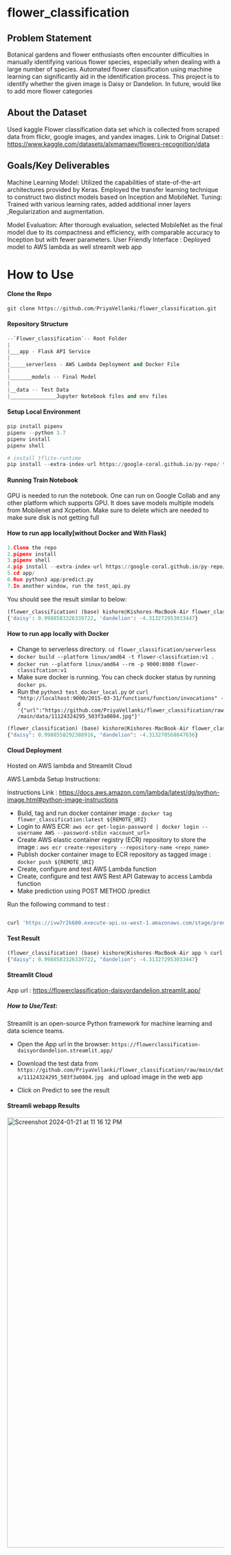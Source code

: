 # flower_classification

## Problem Statement

Botanical gardens and flower enthusiasts often encounter difficulties in manually identifying various flower species, especially when dealing with a large number of species. Automated flower classification using machine learning can significantly aid in the identification process. This project is to identify whether the given image is Daisy or Dandelion. In future, would like to add more flower categories

## About the Dataset

Used kaggle Flower classification data set which is collected from scraped data from flickr, google images, and yandex images.
Link to Original Datset : https://www.kaggle.com/datasets/alxmamaev/flowers-recognition/data

## Goals/Key Deliverables

Machine Learning Model:
Utilized the capabilities of state-of-the-art architectures provided by Keras. Employed the transfer learning technique to construct two distinct models based on Inception and MobileNet.
Tuning:
Trained with various learning rates, added additional inner layers ,Regularization and augmentation.

Model Evaluation:  After thorough evaluation, selected MobileNet as the final model due to its compactness and efficiency, with comparable accuracy to Inception but with fewer parameters.
User Friendly Interface : Deployed model to AWS lambda as well streamlt web app



# How to Use

#### Clone the Repo
```python
git clone https://github.com/PriyaVellanki/flower_classification.git
```
#### Repository Structure
```python
--`Flower_classification`-- Root Folder
| 
|___app - Flask API Service 
|
|_____serverless - AWS Lambda Deployment and Docker File
|
|_______models -- Final Model
|
|__data -- Test Data
|_______________Jupyter Notebook files and env files


```
#### Setup Local Environment
```python
pip install pipenv
pipenv --python 3.7
pipenv install 
pipenv shell

# install tflite-runtime
pip install --extra-index-url https://google-coral.github.io/py-repo/ tflite_runtime
```

#### Running Train Notebook

GPU is needed to run the notebook. One can run on Google Collab and any other platform which supports GPU. It does save models multiple models from Mobilenet and Xcpetion. Make sure to delete which are needed to make sure disk is not getting full

#### How to run app locally[without Docker and With Flask]
```python
1.Clone the repo
2.pipenv install
3.pipenv shell
4.pip install --extra-index-url https://google-coral.github.io/py-repo/ tflite_runtime
5.cd app/
6.Run python3 app/predict.py  
7.In another window, run the test_api.py
```
You should see the result similar to below:
```python
(flower_classification) (base) kishore@Kishores-MacBook-Air flower_classification % python3 test.py
{'daisy': 0.9988583326339722, 'dandelion': -4.313272953033447}
```

#### How to run app locally with Docker


* Change to serverless directory. ```cd flower_classification/serverless```
* ```docker build --platform linux/amd64 -t flower-classifcation:v1 . ```
* ```docker run --platform linux/amd64 --rm -p 9000:8080 flower-classifcation:v1```
* Make sure docker is running. You can check docker status by running ```docker ps```.
* Run the ```python3 test_docker_local.py``` or ```curl "http://localhost:9000/2015-03-31/functions/function/invocations" -d '{"url":"https://github.com/PriyaVellanki/flower_classification/raw/main/data/11124324295_503f3a0804.jpg"}' ```



```python
(flower_classification) (base) kishore@Kishores-MacBook-Air flower_classification % curl "http://localhost:9000/2015-03-31/functions/function/invocations" -d '{"url":"https://github.com/PriyaVellanki/flower_classification/raw/main/data/11124324295_503f3a0804.jpg"}'
{"daisy": 0.9988558292388916, "dandelion": -4.313270568847656}
```

#### Cloud Deployment
Hosted on AWS lambda and Streamlit Cloud 


AWS Lambda Setup Instructions:

Instructions Link : https://docs.aws.amazon.com/lambda/latest/dg/python-image.html#python-image-instructions

* Build, tag and run docker container image : ```docker tag flower_classification:latest ${REMOTE_URI} ```
* Login to AWS ECR: ```aws ecr get-login-password | docker login --username AWS --password-stdin <account_url>```
* Create AWS elastic container registry (ECR) repository to store the image : ```aws ecr create-repository --repository-name <repo_name>```
* Publish docker container image to ECR repository as tagged image : ```docker push ${REMOTE_URI}```
* Create, configure and test AWS Lambda function
* Create, configure and test AWS Rest API Gateway to access Lambda function
* Make prediction using POST METHOD /predict

Run the following command to test : 
```python

curl 'https://ivw7r2k600.execute-api.us-west-1.amazonaws.com/stage/predict' -d '{"url":"https://github.com/PriyaVellanki/flower_classification/raw/main/data/11124324295_503f3a0804.jpg"}'

```


#### Test Result

```python
(flower_classification) (base) kishore@Kishores-MacBook-Air app % curl 'https://ivw7r2k600.execute-api.us-west-1.amazonaws.com/stage/predict' -d '{"url":"https://github.com/PriyaVellanki/flower_classification/raw/main/data/11124324295_503f3a0804.jpg"}' 
{"daisy": 0.9988583326339722, "dandelion": -4.313272953033447}

```

#### Streamlit Cloud
App url : https://flowerclassification-daisyordandelion.streamlit.app/

##### How to Use/Test:
Streamlit is an open-source Python framework for machine learning and data science teams.


* Open the App url in the browser: ```https://flowerclassification-daisyordandelion.streamlit.app/```

* Download the test data from ```https://github.com/PriyaVellanki/flower_classification/raw/main/data/11124324295_503f3a0804.jpg ``` and upload image in the web app

* Click on Predict to see the result



#### Streamli webapp Results

<img width="1000" alt="Screenshot 2024-01-21 at 11 16 12 PM" src="https://github.com/PriyaVellanki/flower_classification/assets/36514922/d90628ab-b427-40dc-88e8-191e957e3923">












